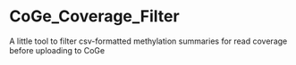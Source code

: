 # CoGe_Coverage_Filter
A little tool to filter csv-formatted methylation summaries for read coverage before uploading to CoGe
